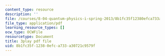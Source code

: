 ```yaml
---
content_type: resource
description: ''
file: /courses/8-04-quantum-physics-i-spring-2013/8b1fc35f12380efca733a30721c9579f_mLe8YCnUed4.pdf
file_type: application/pdf
learning_resource_types: []
ocw_type: OCWFile
resourcetype: Document
title: 3play pdf file
uid: 8b1fc35f-1238-0efc-a733-a30721c9579f
---
```

